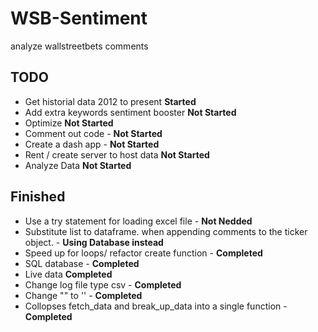 # WSB-Sentiment
 analyze wallstreetbets comments 

## TODO
* Get historial data 2012 to present **Started**
* Add extra keywords sentiment booster **Not Started**
* Optimize **Not Started**
* Comment out code -  **Not Started**
* Create a dash app - **Not Started**
* Rent / create server to host data **Not Started**
* Analyze Data **Not Started**

## Finished 
* Use a try statement for loading excel file - **Not Nedded**
* Substitute list to dataframe. when appending comments to the ticker object. - **Using Database instead**
* Speed up for loops/ refactor create function -  **Completed**
* SQL database  - **Completed**
* Live data **Completed**
* Change log file type csv -  **Completed**
* Change "" to '' -  **Completed**
* Collopses fetch_data and break_up_data into a single function -  **Completed**

